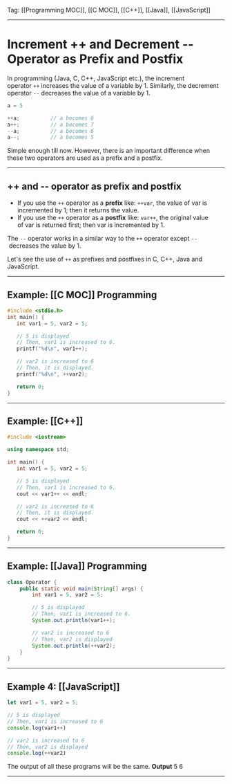 Tag: [[Programming MOC]], [[C MOC]], [[C++]], [[Java]], [[JavaScript]]

---

# Increment ++ and Decrement -- Operator as Prefix and Postfix

In programming (Java, C, C++, JavaScript etc.), the increment operator `++` increases the value of a variable by 1. Similarly, the decrement operator `--` decreases the value of a variable by 1.
```c
a = 5

++a;          // a becomes 6
a++;          // a becomes 7
--a;          // a becomes 6
a--;          // a becomes 5
```
Simple enough till now. However, there is an important difference when these two operators are used as a prefix and a postfix.

---

## ++ and -- operator as prefix and postfix

-   If you use the `++` operator as a **prefix** like: `++var`, the value of var is incremented by 1; then it returns the value.
-   If you use the `++` operator as a **postfix** like: `var++`, the original value of var is returned first; then var is incremented by 1.

The `--` operator works in a similar way to the `++` operator except `--` decreases the value by 1.

Let's see the use of `++` as prefixes and postfixes in C, C++, Java and JavaScript.

---

## Example: [[C MOC]] Programming

```c
#include <stdio.h>
int main() {
   int var1 = 5, var2 = 5;

   // 5 is displayed
   // Then, var1 is increased to 6.
   printf("%d\n", var1++);

   // var2 is increased to 6 
   // Then, it is displayed.
   printf("%d\n", ++var2);

   return 0;
}
```

---

## Example: [[C++]]

``` c++
#include <iostream>

using namespace std;

int main() {
   int var1 = 5, var2 = 5;

   // 5 is displayed
   // Then, var1 is increased to 6.
   cout << var1++ << endl;

   // var2 is increased to 6
   // Then, it is displayed.
   cout << ++var2 << endl;

   return 0;
}
```

---

## Example: [[Java]] Programming

```Java
class Operator {
    public static void main(String[] args) {
        int var1 = 5, var2 = 5;

        // 5 is displayed
        // Then, var1 is increased to 6.
        System.out.println(var1++);

        // var2 is increased to 6
        // Then, var2 is displayed
        System.out.println(++var2);
    }
}
```

---

## Example 4: [[JavaScript]]

```JavaScript
let var1 = 5, var2 = 5;

// 5 is displayed
// Then, var1 is increased to 6
console.log(var1++)

// var2 is increased to 6
// Then, var2 is displayed
console.log(++var2)
```

The output of all these programs will be the same.
**Output**
5
6


---